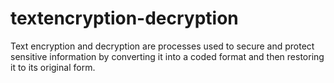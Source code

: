 # textencryption-decryption
Text encryption and decryption are processes used to secure and protect sensitive information by converting it into a coded format and then restoring it to its original form.
